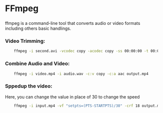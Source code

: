 # FFmpeg

### 
ffmpeg is a command-line tool that converts audio or video formats including others basic handlings.


### Video Trimming:
```bash
    ffmpeg -i second.avi -vcodec copy -acodec copy -ss 00:00:00 -t 00:00:07 secondd.avi

```

### Combine Audio and Video:
```bash
    ffmpeg -i video.mp4 -i audio.wav -c:v copy -c:a aac output.mp4
```

### Sppedup the video:
 Here, you can change the value in place of 30 to change the speed
```bash
    ffmpeg -i input.mp4 -vf "setpts=(PTS-STARTPTS)/30" -crf 18 output.mp4

```
